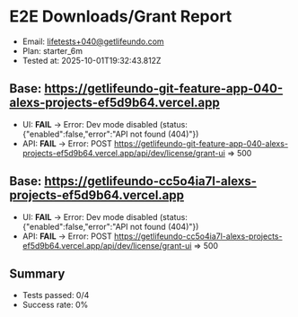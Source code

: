 # E2E Downloads/Grant Report
- Email: lifetests+040@getlifeundo.com
- Plan: starter_6m
- Tested at: 2025-10-01T19:32:43.812Z

## Base: https://getlifeundo-git-feature-app-040-alexs-projects-ef5d9b64.vercel.app
- UI: **FAIL** → Error: Dev mode disabled (status: {"enabled":false,"error":"API not found (404)"})
- API: **FAIL** → Error: POST https://getlifeundo-git-feature-app-040-alexs-projects-ef5d9b64.vercel.app/api/dev/license/grant-ui => 500

## Base: https://getlifeundo-cc5o4ia7l-alexs-projects-ef5d9b64.vercel.app
- UI: **FAIL** → Error: Dev mode disabled (status: {"enabled":false,"error":"API not found (404)"})
- API: **FAIL** → Error: POST https://getlifeundo-cc5o4ia7l-alexs-projects-ef5d9b64.vercel.app/api/dev/license/grant-ui => 500

## Summary
- Tests passed: 0/4
- Success rate: 0%